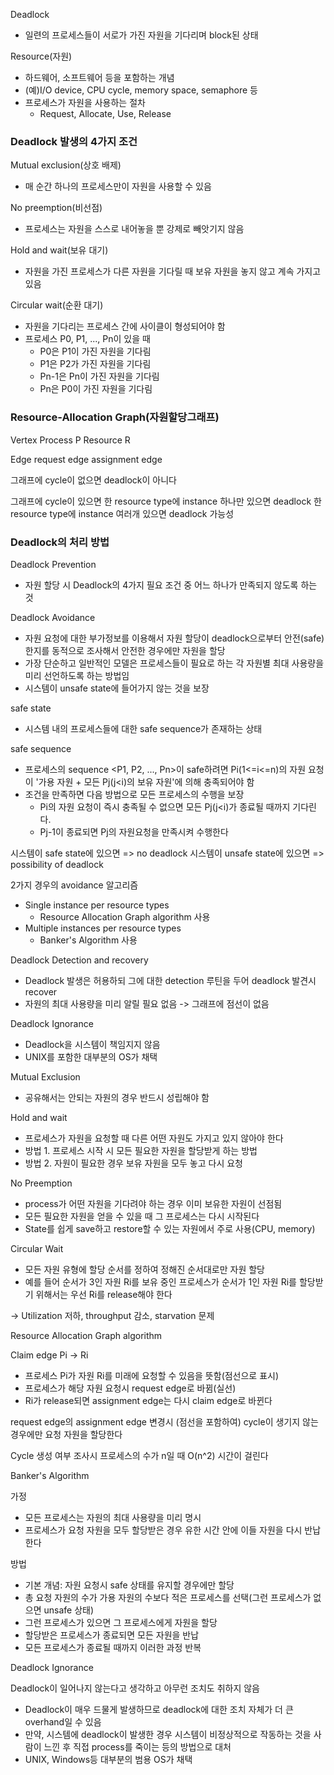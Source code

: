 Deadlock
- 일련의 프로세스들이 서로가 가진 자원을 기다리며 block된 상태

Resource(자원)
- 하드웨어, 소프트웨어 등을 포함하는 개념
- (예)I/O device, CPU cycle, memory space, semaphore 등
- 프로세스가 자원을 사용하는 절차
  - Request, Allocate, Use, Release

### Deadlock 발생의 4가지 조건

Mutual exclusion(상호 배제)
- 매 순간 하나의 프로세스만이 자원을 사용할 수 있음

No preemption(비선점)
- 프로세스는 자원을 스스로 내어놓을 뿐 강제로 빼앗기지 않음

Hold and wait(보유 대기)
- 자원을 가진 프로세스가 다른 자원을 기다릴 때 보유 자원을 놓지 않고 계속 가지고 있음

Circular wait(순환 대기)
- 자원을 기다리는 프로세스 간에 사이클이 형성되어야 함
- 프로세스 P0, P1, ..., Pn이 있을 때
  - P0은 P1이 가진 자원을 기다림
  - P1은 P2가 가진 자원을 기다림
  - Pn-1은 Pn이 가진 자원을 기다림
  - Pn은 P0이 가진 자원을 기다림

### Resource-Allocation Graph(자원할당그래프)

Vertex
  Process P
  Resource R

Edge
  request edge
  assignment edge

그래프에 cycle이 없으면 deadlock이 아니다

그래프에 cycle이 있으면
  한 resource type에 instance 하나만 있으면 deadlock
  한 resource type에 instance 여러개 있으면 deadlock 가능성

### Deadlock의 처리 방법

Deadlock Prevention
- 자원 할당 시 Deadlock의 4가지 필요 조건 중 어느 하나가 만족되지 않도록 하는 것

Deadlock Avoidance
  - 자원 요청에 대한 부가정보를 이용해서 자원 할당이 deadlock으로부터 안전(safe)한지를 동적으로 조사해서 안전한 경우에만 자원을 할당
  - 가장 단순하고 일반적인 모델은 프로세스들이 필요로 하는 각 자원별 최대 사용량을 미리 선언하도록 하는 방법임
  - 시스템이 unsafe state에 들어가지 않는 것을 보장

safe state
- 시스템 내의 프로세스들에 대한 safe sequence가 존재하는 상태

safe sequence
- 프로세스의 sequence <P1, P2, ..., Pn>이 safe하려면 Pi(1<=i<=n)의 자원 요청이 '가용 자원 + 모든 Pj(j<i)의 보유 자원'에 의해 충족되어야 함
- 조건을 만족하면 다음 방법으로 모든 프로세스의 수행을 보장
  - Pi의 자원 요청이 즉시 충족될 수 없으면 모든 Pj(j<i)가 종료될 때까지 기다린다.
  - Pj-1이 종료되면 Pj의 자원요청을 만족시켜 수행한다

시스템이 safe state에 있으면 => no deadlock
시스템이 unsafe state에 있으면 => possibility of deadlock

2가지 경우의 avoidance 알고리즘
- Single instance per resource types
  - Resource Allocation Graph algorithm 사용
- Multiple instances per resource types
  - Banker's Algorithm 사용

Deadlock Detection and recovery
- Deadlock 발생은 허용하되 그에 대한 detection 루틴을 두어 deadlock 발견시 recover
- 자원의 최대 사용량을 미리 알릴 필요 없음 -> 그래프에 점선이 없음

Deadlock Ignorance
- Deadlock을 시스템이 책임지지 않음
- UNIX를 포함한 대부분의 OS가 채택

Mutual Exclusion
- 공유해서는 안되는 자원의 경우 반드시 성립해야 함

Hold and wait
- 프로세스가 자원을 요청할 때 다른 어떤 자원도 가지고 있지 않아야 한다
- 방법 1. 프로세스 시작 시 모든 필요한 자원을 할당받게 하는 방법
- 방법 2. 자원이 필요한 경우 보유 자원을 모두 놓고 다시 요청

No Preemption
- process가 어떤 자원을 기다려야 하는 경우 이미 보유한 자원이 선점됨
- 모든 필요한 자원을 얻을 수 있을 때 그 프로세스는 다시 시작된다
- State를 쉽게 save하고 restore할 수 있는 자원에서 주로 사용(CPU, memory)

Circular Wait
- 모든 자원 유형에 할당 순서를 정하여 정해진 순서대로만 자원 할당
- 예를 들어 순서가 3인 자원 Ri를 보유 중인 프로세스가 순서가 1인 자원 Ri를 할당받기 위해서는 우선 Ri를 release해야 한다

-> Utilization 저하, throughput 감소, starvation 문제

Resource Allocation Graph algorithm

Claim edge Pi -> Ri
- 프로세스 Pi가 자원 Ri를 미래에 요청할 수 있음을 뜻함(점선으로 표시)
- 프로세스가 해당 자원 요청시 request edge로 바뀜(실선)
- Ri가 release되면 assignment edge는 다시 claim edge로 바뀐다

request edge의 assignment edge 변경시 (점선을 포함하여) cycle이 생기지 않는 경우에만 요청 자원을 할당한다

Cycle 생성 여부 조사시 프로세스의 수가 n일 때 O(n^2) 시간이 걸린다

Banker's Algorithm

가정
- 모든 프로세스는 자원의 최대 사용량을 미리 명시
- 프로세스가 요청 자원을 모두 할당받은 경우 유한 시간 안에 이들 자원을 다시 반납한다

방법
- 기본 개념: 자원 요청시 safe 상태를 유지할 경우에만 할당
- 총 요청 자원의 수가 가용 자원의 수보다 적은 프로세스를 선택(그런 프로세스가 없으면 unsafe 상태)
- 그런 프로세스가 있으면 그 프로세스에게 자원을 할당
- 할당받은 프로세스가 종료되면 모든 자원을 반납
- 모든 프로세스가 종료될 때까지 이러한 과정 반복

Deadlock Ignorance

Deadlock이 일어나지 않는다고 생각하고 아무런 조치도 취하지 않음
- Deadlock이 매우 드물게 발생하므로 deadlock에 대한 조치 자체가 더 큰 overhand일 수 있음
- 만약, 시스템에 deadlock이 발생한 경우 시스템이 비정상적으로 작동하는 것을 사람이 느낀 후 직접 process를 죽이는 등의 방법으로 대처
- UNIX, Windows등 대부분의 범용 OS가 채택